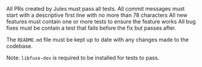 All PRs created by Jules must pass all tests.
All commit messages must start with a descriptive first line with no more than 78 characters
All new features must contain one or more tests to ensure the feature works
All bug fixes must be contain a test that fails before the fix but passes after.

The `README.md` file must be kept up to date with any changes made to the codebase.

Note: `libfuse-dev` is required to be installed for tests to pass.
